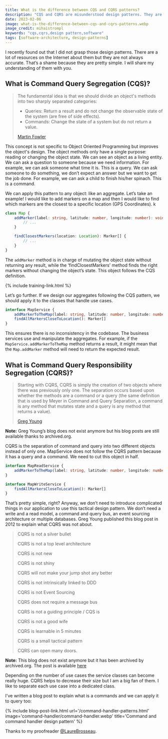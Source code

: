 ```yaml
---
title: What is the difference between CQS and CQRS patterns?
description: "CQS and CQRS are misunderstood design patterns. They are more simple than people think! CQS is about dividing an object's methods into two categories: commands and queries while CQRS is about separating query and command into two objects."
date: 2023-02-06
image: what-is-the-difference-between-cqs-and-cqrs-patterns.webp
image_credit: mihaistrompl
keywords: "cqs,cqrs,design pattern,software"
tags: [software-architecture, design-patterns]
---
```


I recently found out that I did not grasp those design patterns. There are a lot of resources on the Internet about them but they are not always accurate. That’s a shame because they are pretty simple. I will share my understanding of them with you.

## What is Command Query Segregation (CQS)?

> The fundamental idea is that we should divide an object's methods into two sharply separated categories:
>  * Queries: Return a result and do not change the observable state of the system (are free of side effects).
>  * Commands: Change the state of a system but do not return a value.
>
> [Martin Fowler](https://martinfowler.com/bliki/CommandQuerySeparation.html)

This concept is not specific to Object Oriented Programming but improves the object's design. The object methods only have a single purpose: reading or changing the object state. We can see an object as a living entity. We can ask a question to someone because we need information. For example, we can ask someone what time it is. This is a query. We can ask someone to do something, we don’t expect an answer but we want to get the job done. For example, we can ask a child to finish his/her spinach. This is a command.

We can apply this pattern to any object: like an aggregate. Let’s take an example! I would like to add markers on a map and then I would like to find which markers are the closest to a specific location (GPS Coordinates).
k
```ts
class Map {
    addMarker(label: string, latitude: number, longitude: number): void {
        // ...
    }

    findClosestMarkers(location: Location): Marker[] {
        // ...
    }
}
``` 

The `addMarker` method is in charge of mutating the object state without returning any result, while the ‘findClosestMarkers’ method finds the right markers without changing the object’s state. This object follows the CQS definition.

{% include training-link.html %}

Let’s go further. If we design our aggregates following the CQS pattern, we should apply it to the classes that handle use cases.

```ts
interface MapService {
    addMarkerToTheMap(label: string, latitude: number, longitude: number); void
    findAllMarkersCloseToLocation(): Marker[]
}
``` 

This ensures there is no inconsistency in the codebase. The business services use and manipulate the aggregates. For example, if the `MapService.addMarkerToTheMap` method returns a result, it might mean that the `Map.addMarker` method will need to return the expected result.

## What is Command Query Responsibility Segregation (CQRS)?

> Starting with CQRS, CQRS is simply the creation of two objects where there was previously only one. The separation occurs based upon whether the methods are a command or a query (the same definition that is used by Meyer in Command and Query Separation, a command is any method that mutates state and a query is any method that returns a value).
>
> [Greg Young](https://web.archive.org/web/20190211113420/http://codebetter.com/gregyoung/2010/02/16/cqrs-task-based-uis-event-sourcing-agh/)

**Note:** Greg Young’s blog does not exist anymore but his blog posts are still available thanks to archived.org.

CQRS is the separation of command and query into two different objects instead of only one. MapService does not follow the CQRS pattern because it has a query and a command. We need to cut this object in half.

```ts
interface MapReadService {
    addMarkerToTheMap(label: string, latitude: number, longitude: number); void
}

interface MapWriteService {
    findAllMarkersCloseToLocation(): Marker[]
}
``` 

That’s pretty simple, right? Anyway, we don’t need to introduce complicated things in our application to use this tactical design pattern. We don’t need a write and a read model,
a command and query bus, an event sourcing architecture or multiple databases. Greg Young published this blog post in 2012 to explain what CQRS was not about.

> CQRS is not a silver bullet
> 
> CQRS is not a top level architecture
> 
> CQRS is not new
> 
> CQRS is not shiny
> 
> CQRS will not make your jump shot any better
> 
> CQRS is not intrinsically linked to DDD
> 
> CQRS is not Event Sourcing
> 
> CQRS does not require a message bus
> 
> CQRS is not a guiding principle / CQS is
> 
> CQRS is not a good wife
> 
> CQRS is learnable in 5 minutes
> 
> CQRS is a small tactical pattern
> 
> CQRS can open many doors.

**Note:** This blog does not exist anymore but it has been archived by archived.org. The post is available [here](https://web.archive.org/web/20160729165044/https://goodenoughsoftware.net/2012/03/02/cqrs/)

Depending on the number of use cases the service classes can become really huge. CQRS helps to decrease their size but I am a big fan of them. I like to separate each use case into a dedicated class.

I've written a blog post to explain what is a commands and we can apply it to query too:

{% include blog-post-link.html url='/command-handler-patterns.html' image='command-handler/command-handler.webp' title='Command and command handler design pattern' %}

Thanks to my proofreader [@LaureBrosseau](https://www.linkedin.com/in/laurebrosseau).
